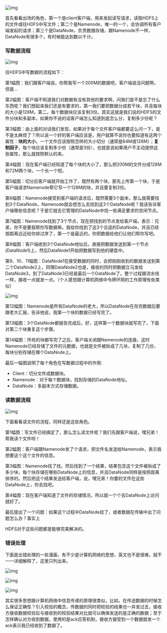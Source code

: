 ![img](https:////upload-images.jianshu.io/upload_images/4162886-14fd80dfa12be83f?imageMogr2/auto-orient/strip%7CimageView2/2/w/1000/format/webp)



首先看看出场的角色，第一个是client客户端，用来发起读写请求，读取HDFS上的文件或往HDFS中写文件；第二个是Namenode，唯一的一个，会协调所有客户端发起的请求；第三个是DataNode，负责数据存储，跟Namenode不一样，DataNode有很多个，有时候能达到数以千计。

### 写数据流程



![img](https:////upload-images.jianshu.io/upload_images/4162886-c56b35addbbcc941?imageMogr2/auto-orient/strip%7CimageView2/2/w/1000/format/webp)



往HDFS中写数据的流程如下：

第1幅图：我们跟客户端说，你帮我写一个200M的数据吧，客户端说没问题啊，但是...

第2幅图：客户端不知道我们对数据有没有其他的要求啊，问我们是不是忘了什么东西呢？我们想起来我们还是有要求的，第一我们要把数据分成若干块，并且每块的大小是128M，第二，每个数据块应该复制3份。其实这就是我们说的HDFS的文件分块和多副本，如果你不说的话客户端怎么知道到底怎么分，复制多少份呢？

第3幅图：由上面的对话我们发现，如果对于每个文件客户端都要这么问一下，是不是太麻烦了？所以说一个好的客户端应该是，用户就算不说你也要知道有这两个属性：**块的大小**，一个文件应该按照怎样的大小切分（通常是64M或128M）；**复制因子**，每个块应该复制多少份（通常是3份），也就是说如果用户不主动提供这些属性，那么就按照默认的来。

第4幅图：现在客户端已经知道了每个块的大小了，那么把200M的文件分成128M和72M两个块，一个长一个短。

第5幅图：切分后客户端就开始工作了，既然有两个块，那先上传第一个块，于是客户端请求Namenode帮它写一个128M的块，并且要复制3份。

第6幅图：Namenode接受到客户端的请求后，既然需要3个副本，那么就需要找到3个DataNode，Namenode就会想怎么去找到这3个DataNode呢？我该告诉客户端哪些信息呢？于是它就去它管理的DataNode中找一些满足要求的空闲节点。

第7幅图：Namenode找到了3个节点，现在把找到的节点发给客户端，表示：兄弟，你不是要我帮你写数据嘛，我给你找到了这3个合适的DataNode，并且已经按距离远近给你排过序了，第一个是最近的，你把数据给他们让他们帮你写吧。

第8幅图：客户端收到3个DataNode地址后，直接把数据发送到第一个节点(DataNode1)上，然后DataNode1开始把数据写到他的硬盘中。

第9、10、11幅图：DataNode1在接受数据的同时，会把刚刚收到的数据发送到第二个DataNode2上，同理DataNode2也是，接收的同时把数据立马发给DataNode3，到了DataNode3已经是最后一个DataNode了。整个过程跟流水线一样，接收一点就发一点。（个人感觉跟计算机网络中令牌环网的工作原理有些类似）



![img](https:////upload-images.jianshu.io/upload_images/4162886-a0cb23726a3527a0?imageMogr2/auto-orient/strip%7CimageView2/2/w/1000/format/webp)



第12幅图：Namenode是所有DataNode的老大，所以DataNode在存完数据后要跟老大汇报，告诉他说，我第一个块的数据已经写完了。

第13幅图：3个DataNode都报告完成后，好，这样第一个数据块就写完了，下面对第二个块重复这个步骤。

第14幅图：所有的块都写完了之后，客户端关闭跟Namenode的连接。这时Namenode已经存储了文件的元数据，也就是文件被拆成了几块，复制了几份，每块分别存储在哪个DataNode上。

最后一幅图说明了每个角色在写数据过程中的作用:

- Client：切分文件成数据块。
- Namenode：对于每个数据块，找到存储的DataNode地址。
- DataNode：多副本方式存储数据。

### 读数据流程



![img](https:////upload-images.jianshu.io/upload_images/4162886-30f262c9837bbf00?imageMogr2/auto-orient/strip%7CimageView2/2/w/1000/format/webp)



下面看看读文件的流程，同样还是这些角色。

第1幅图：写文件已经搞定了，那么怎么读文件呢？我们先跟客户端说，嘿兄弟！帮我读个文件呗！

第2幅图：客户端跟Namenode发了个请求，把文件名发送给Namenode，表示我想要这个这个文件的信息。

第3幅图：Namenode找了找，然后找到了一个结果，结果包含这个文件被拆成了多少块，每个块存储在哪些DataNode上的信息，并且DataNode同样是按照距离排序的。然后把这个结果发送给客户端，说，嘿兄弟！你要的文件在这些DataNode上，你去找吧。

第4幅图：现在客户端知道了文件的存储情况，所以就一个个去DataNode上访问就好了。

最后提出了一个问题：如果这个过程中DataNode挂了，或者数据在传输中出了问题怎么办？事实上

HDFS对于这些问题都是能够完美解决的。

### 错误处理

下面是出错处理的一些漫画，有不少是计算机网络的思想，英文也不是很难，就不一一详细解释了，这里只列出来。



![img](https:////upload-images.jianshu.io/upload_images/4162886-2b4b237c7522475f?imageMogr2/auto-orient/strip%7CimageView2/2/w/1000/format/webp)





![img](https:////upload-images.jianshu.io/upload_images/4162886-b22cdffaf931c00c?imageMogr2/auto-orient/strip%7CimageView2/2/w/1000/format/webp)





![img](https:////upload-images.jianshu.io/upload_images/4162886-5a9635c54195cb57?imageMogr2/auto-orient/strip%7CimageView2/2/w/1000/format/webp)



其实很多思想跟计算机网络中信息传递的原理很类似，比如，在传送数据的时候怎么保证正确性？引入校验的概念，传数据的同时把校验的结果也一并发过去，接收方接收数据校验后与接收到的校验结果对比就可以确保发送的是正确的数据；至于怎样确认对方收到数据，使用的是ack应答机制，接收方接受到一个数据就发一个ack表示我已经收到了数据了。

